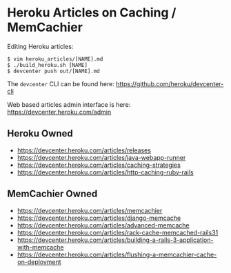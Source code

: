 # Heroku Articles on Caching / MemCachier

Editing Heroku articles:

```term
$ vim heroku_articles/[NAME].md
$ ./build_heroku.sh [NAME]
$ devcenter push out/[NAME].md
```

The `devcenter` CLI can be found here: https://github.com/heroku/devcenter-cli

Web based articles admin interface is here: https://devcenter.heroku.com/admin

## Heroku Owned

  - https://devcenter.heroku.com/articles/releases
  - https://devcenter.heroku.com/articles/java-webapp-runner
  - https://devcenter.heroku.com/articles/caching-strategies
  - https://devcenter.heroku.com/articles/http-caching-ruby-rails

## MemCachier Owned

  - https://devcenter.heroku.com/articles/memcachier
  - https://devcenter.heroku.com/articles/django-memcache
  - https://devcenter.heroku.com/articles/advanced-memcache
  - https://devcenter.heroku.com/articles/rack-cache-memcached-rails31
  - https://devcenter.heroku.com/articles/building-a-rails-3-application-with-memcache
  - https://devcenter.heroku.com/articles/flushing-a-memcachier-cache-on-deployment
